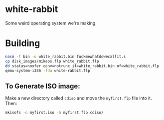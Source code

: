 # white-rabbit
Some weird operating system we're making.

# Building
```bash
nasm -f bin -o white_rabbit.bin fuckmewhatdowecallit.s
cp disk_images/mikeos.flp white_rabbit.flp
dd status=noxfer conv=notrunc if=white_rabbit.bin of=white_rabbit.flp
qemu-system-i386 -fda white-rabbit.flp
```

## To Generate ISO image:
Make a new directory called `cdiso` and move the `myfirst.flp` file into it. Then:
```bash
mkisofs -o myfirst.iso -b myfirst.flp cdiso/
```

